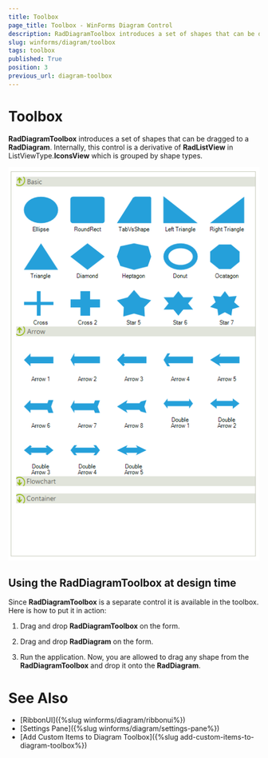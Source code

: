 ```yaml
---
title: Toolbox
page_title: Toolbox - WinForms Diagram Control
description: RadDiagramToolbox introduces a set of shapes that can be dragged to a  RadDiagram.
slug: winforms/diagram/toolbox
tags: toolbox
published: True
position: 3
previous_url: diagram-toolbox
---
```


# Toolbox

__RadDiagramToolbox__  introduces a set of shapes that can be dragged to a __RadDiagram__. Internally, this control is a derivative of **RadListView** in ListViewType.**IconsView** which is grouped by shape types.

![diagram-toolbox 001](images/diagram-toolbox001.png)

## Using the RadDiagramToolbox at design time

Since __RadDiagramToolbox__ is a separate control it is available in the toolbox. Here is how to put it in action:

1. Drag and drop __RadDiagramToolbox__ on the form.
            

1. Drag and drop __RadDiagram__ on the form.
            

1. Run the application. Now, you are allowed to drag any shape from the __RadDiagramToolbox__ and drop it onto the __RadDiagram__.  
            

# See Also

* [RibbonUI]({%slug winforms/diagram/ribbonui%})	
* [Settings Pane]({%slug winforms/diagram/settings-pane%})	 
* [Add Custom Items to Diagram Toolbox]({%slug add-custom-items-to-diagram-toolbox%})